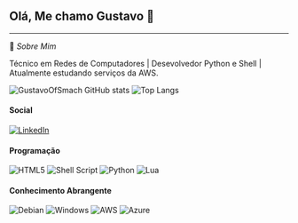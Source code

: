 ## Olá, Me chamo Gustavo 👋
<hr>

💬 _Sobre Mim_ 

Técnico em Redes de Computadores | Desevolvedor Python e Shell | Atualmente estudando serviços da AWS.


![GustavoOfSmach GitHub stats](https://github-readme-stats.vercel.app/api?username=gustavoofsmach&rank_icon=github&theme=transparent) 
![Top Langs](https://github-readme-stats.vercel.app/api/top-langs/?username=gustavoofsmach\&layout=compact&theme=transparent)



#### Social

[![LinkedIn](https://img.shields.io/badge/linkedin-%230077B5.svg?style=for-the-badge&logo=linkedin&logoColor=white)](https://www.linkedin.com/in/gustavo-vieira-82b62a246/)

#### Programação

![HTML5](https://img.shields.io/badge/html5-%23E34F26.svg?style=for-the-badge&logo=html5&logoColor=white)
![Shell Script](https://img.shields.io/badge/shell_script-%23121011.svg?style=for-the-badge&logo=gnu-bash&logoColor=white)
![Python](https://img.shields.io/badge/python-3670A0?style=for-the-badge&logo=python&logoColor=ffdd54)
![Lua](https://img.shields.io/badge/lua-%232C2D72.svg?style=for-the-badge&logo=lua&logoColor=white)

#### Conhecimento Abrangente

![Debian](https://img.shields.io/badge/Debian-D70A53?style=for-the-badge&logo=debian&logoColor=white)
![Windows](https://img.shields.io/badge/Windows-0078D6?style=for-the-badge&logo=windows&logoColor=white)
![AWS](https://img.shields.io/badge/AWS-%23FF9900.svg?style=for-the-badge&logo=amazon-aws&logoColor=white)
![Azure](https://img.shields.io/badge/azure-%230072C6.svg?style=for-the-badge&logo=microsoftazure&logoColor=white)

